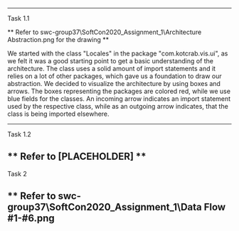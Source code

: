 -----------
Task 1.1

** Refer to swc-group37\SoftCon2020_Assignment_1\Architecture Abstraction.png for the drawing **

We started with the class "Locales" in the package "com.kotcrab.vis.ui",
as we felt it was a good starting point to get a basic understanding of the architecture.
The class uses a solid amount of import statements and it relies on a lot of other packages,
which gave us a foundation to draw our abstraction. We decided to visualize the architecture
by using boxes and arrows. The boxes representing the packages are colored red, while we
use blue fields for the classes.
An incoming arrow indicates an import statement used by the respective class, while as an outgoing arrow indicates,
that the class is being imported elsewhere.

-----------
Task 1.2

** Refer to [PLACEHOLDER] **
-----------
Task 2

** Refer to swc-group37\SoftCon2020_Assignment_1\Data Flow #1-#6.png
-----------